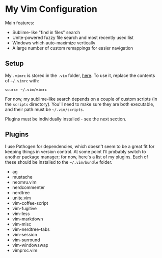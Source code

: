 # My Vim Configuration

Main features:

* Sublime-like "find in files" search
* Unite-powered fuzzy file search and most recently used list
* Windows which auto-maximize vertically
* A large number of custom remappings for easier navigation

## Setup

My `.vimrc` is stored in the `.vim` folder, [here](vimrc). To use it, replace
the contents of `~/.vimrc` with:

`source ~/.vim/vimrc`

For now, my sublime-like search depends on a couple of custom scripts (in the
`scripts` directory). You'll need to make sure they are both executable, and
their path must be `~/.vim/scripts`.

Plugins must be individually installed - see the next section.

## Plugins

I use Pathogen for dependencies, which doesn't seem to be a great fit for
keeping things in version control. At some point I'll probably switch to
another package manager; for now, here's a list of my plugins. Each of these
should be installed to the `~/.vim/bundle` folder.

* ag
* mustache
* neomru.vim
* nerdcommenter
* nerdtree
* unite.vim
* vim-coffee-script
* vim-fugitive
* vim-less
* vim-markdown
* vim-misc
* vim-nerdtree-tabs
* vim-session
* vim-surround
* vim-windowswap
* vimproc.vim

